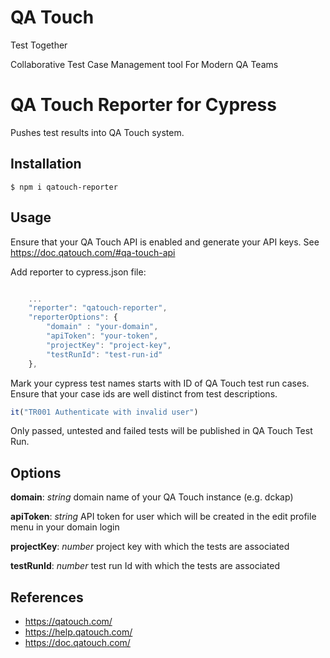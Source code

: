 # QA Touch
Test Together

Collaborative Test Case Management tool For Modern QA Teams

# QA Touch Reporter for Cypress

Pushes test results into QA Touch system.

## Installation

```shell
$ npm i qatouch-reporter
```

## Usage
Ensure that your QA Touch API is enabled and generate your API keys. See https://doc.qatouch.com/#qa-touch-api

Add reporter to cypress.json file:

```Javascript

    ...
    "reporter": "qatouch-reporter",
    "reporterOptions": {
        "domain" : "your-domain",
        "apiToken": "your-token",
        "projectKey": "project-key",
        "testRunId": "test-run-id"
    },

```


Mark your cypress test names starts with ID of QA Touch test run cases. Ensure that your case ids are well distinct from test descriptions.
 
```Javascript
it("TR001 Authenticate with invalid user")
```

Only passed, untested and failed tests will be published in QA Touch Test Run.

## Options

**domain**: *string* domain name of your QA Touch instance (e.g. dckap)

**apiToken**: *string* API token for user which will be created in the edit profile menu in your domain login

**projectKey**: *number* project key with which the tests are associated

**testRunId**: *number* test run Id with which the tests are associated

## References
- https://qatouch.com/
- https://help.qatouch.com/
- https://doc.qatouch.com/
